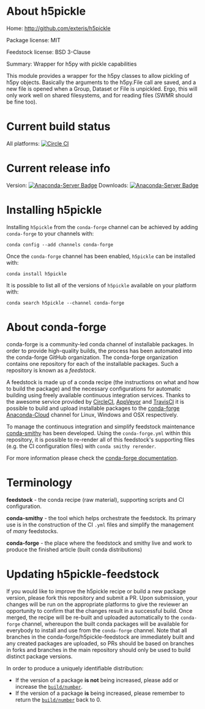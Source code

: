 About h5pickle
==============

Home: http://github.com/exteris/h5pickle

Package license: MIT

Feedstock license: BSD 3-Clause

Summary: Wrapper for h5py with pickle capabilities

This module provides a wrapper for the h5py classes to allow pickling of
h5py objects. Basically the arguments to the h5py.File call are saved, and
a new file is opened when a Group, Dataset or File is unpickled. Ergo, this
will only work well on shared filesystems, and for reading files (SWMR
should be fine too).


Current build status
====================

All platforms: [![Circle CI](https://circleci.com/gh/conda-forge/h5pickle-feedstock.svg?style=shield)](https://circleci.com/gh/conda-forge/h5pickle-feedstock)

Current release info
====================
Version: [![Anaconda-Server Badge](https://anaconda.org/conda-forge/h5pickle/badges/version.svg)](https://anaconda.org/conda-forge/h5pickle)
Downloads: [![Anaconda-Server Badge](https://anaconda.org/conda-forge/h5pickle/badges/downloads.svg)](https://anaconda.org/conda-forge/h5pickle)

Installing h5pickle
===================

Installing `h5pickle` from the `conda-forge` channel can be achieved by adding `conda-forge` to your channels with:

```
conda config --add channels conda-forge
```

Once the `conda-forge` channel has been enabled, `h5pickle` can be installed with:

```
conda install h5pickle
```

It is possible to list all of the versions of `h5pickle` available on your platform with:

```
conda search h5pickle --channel conda-forge
```


About conda-forge
=================

conda-forge is a community-led conda channel of installable packages.
In order to provide high-quality builds, the process has been automated into the
conda-forge GitHub organization. The conda-forge organization contains one repository
for each of the installable packages. Such a repository is known as a *feedstock*.

A feedstock is made up of a conda recipe (the instructions on what and how to build
the package) and the necessary configurations for automatic building using freely
available continuous integration services. Thanks to the awesome service provided by
[CircleCI](https://circleci.com/), [AppVeyor](http://www.appveyor.com/)
and [TravisCI](https://travis-ci.org/) it is possible to build and upload installable
packages to the [conda-forge](https://anaconda.org/conda-forge)
[Anaconda-Cloud](http://docs.anaconda.org/) channel for Linux, Windows and OSX respectively.

To manage the continuous integration and simplify feedstock maintenance
[conda-smithy](http://github.com/conda-forge/conda-smithy) has been developed.
Using the ``conda-forge.yml`` within this repository, it is possible to re-render all of
this feedstock's supporting files (e.g. the CI configuration files) with ``conda smithy rerender``.

For more information please check the [conda-forge documentation](https://conda-forge.org/docs/).

Terminology
===========

**feedstock** - the conda recipe (raw material), supporting scripts and CI configuration.

**conda-smithy** - the tool which helps orchestrate the feedstock.
                   Its primary use is in the construction of the CI ``.yml`` files
                   and simplify the management of *many* feedstocks.

**conda-forge** - the place where the feedstock and smithy live and work to
                  produce the finished article (built conda distributions)


Updating h5pickle-feedstock
===========================

If you would like to improve the h5pickle recipe or build a new
package version, please fork this repository and submit a PR. Upon submission,
your changes will be run on the appropriate platforms to give the reviewer an
opportunity to confirm that the changes result in a successful build. Once
merged, the recipe will be re-built and uploaded automatically to the
`conda-forge` channel, whereupon the built conda packages will be available for
everybody to install and use from the `conda-forge` channel.
Note that all branches in the conda-forge/h5pickle-feedstock are
immediately built and any created packages are uploaded, so PRs should be based
on branches in forks and branches in the main repository should only be used to
build distinct package versions.

In order to produce a uniquely identifiable distribution:
 * If the version of a package **is not** being increased, please add or increase
   the [``build/number``](http://conda.pydata.org/docs/building/meta-yaml.html#build-number-and-string).
 * If the version of a package **is** being increased, please remember to return
   the [``build/number``](http://conda.pydata.org/docs/building/meta-yaml.html#build-number-and-string)
   back to 0.